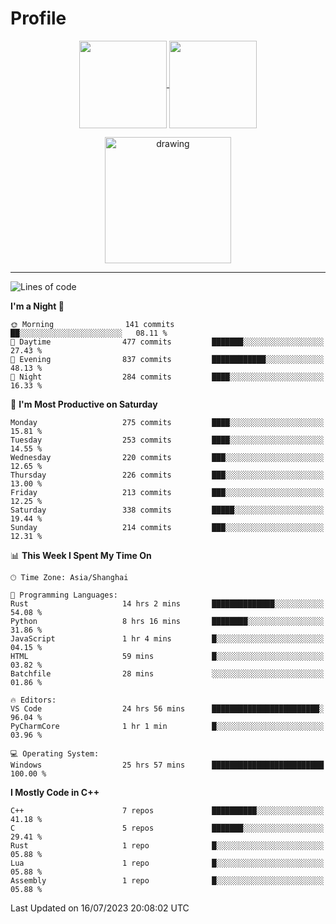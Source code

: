 # Profile

<p align="center">
  <a href="https://github.com/SourVoice">
    <img
      align="center"
      height="140em"
      src="https://github-readme-stats.vercel.app/api?username=SourVoice&show_icons=true&include_all_commits=true&count_private=true&theme=tokyonight"
    />
  </a>
  <a href="https://github.com/SourVoice">
    <img
      align="center"
      height="140em"
      src="https://github-readme-stats.vercel.app/api/top-langs/?username=SourVoice&show_icons=true&include_all_commits=true&count_private=true&layout=compact&theme=tokyonight"
    />
  </a>
</p>

<p align="center">
   <a href="https://github.com/SourVoice">
    <img
      align="center"
      height="202em"
      alt="drawing"
      src="https://activity-graph.herokuapp.com/graph?username=SourVoice&theme=react-dark"
    />
  </a>
</p>

---
<!--START_SECTION:waka-->
![Lines of code](https://img.shields.io/badge/From%20Hello%20World%20I%27ve%20Written-1.6%20million%20lines%20of%20code-blue)

**I'm a Night 🦉** 

```text
🌞 Morning                141 commits         ██░░░░░░░░░░░░░░░░░░░░░░░   08.11 % 
🌆 Daytime                477 commits         ███████░░░░░░░░░░░░░░░░░░   27.43 % 
🌃 Evening                837 commits         ████████████░░░░░░░░░░░░░   48.13 % 
🌙 Night                  284 commits         ████░░░░░░░░░░░░░░░░░░░░░   16.33 % 
```
📅 **I'm Most Productive on Saturday** 

```text
Monday                   275 commits         ████░░░░░░░░░░░░░░░░░░░░░   15.81 % 
Tuesday                  253 commits         ████░░░░░░░░░░░░░░░░░░░░░   14.55 % 
Wednesday                220 commits         ███░░░░░░░░░░░░░░░░░░░░░░   12.65 % 
Thursday                 226 commits         ███░░░░░░░░░░░░░░░░░░░░░░   13.00 % 
Friday                   213 commits         ███░░░░░░░░░░░░░░░░░░░░░░   12.25 % 
Saturday                 338 commits         █████░░░░░░░░░░░░░░░░░░░░   19.44 % 
Sunday                   214 commits         ███░░░░░░░░░░░░░░░░░░░░░░   12.31 % 
```


📊 **This Week I Spent My Time On** 

```text
🕑︎ Time Zone: Asia/Shanghai

💬 Programming Languages: 
Rust                     14 hrs 2 mins       ██████████████░░░░░░░░░░░   54.08 % 
Python                   8 hrs 16 mins       ████████░░░░░░░░░░░░░░░░░   31.86 % 
JavaScript               1 hr 4 mins         █░░░░░░░░░░░░░░░░░░░░░░░░   04.15 % 
HTML                     59 mins             █░░░░░░░░░░░░░░░░░░░░░░░░   03.82 % 
Batchfile                28 mins             ░░░░░░░░░░░░░░░░░░░░░░░░░   01.86 % 

🔥 Editors: 
VS Code                  24 hrs 56 mins      ████████████████████████░   96.04 % 
PyCharmCore              1 hr 1 min          █░░░░░░░░░░░░░░░░░░░░░░░░   03.96 % 

💻 Operating System: 
Windows                  25 hrs 57 mins      █████████████████████████   100.00 % 
```

**I Mostly Code in C++** 

```text
C++                      7 repos             ██████████░░░░░░░░░░░░░░░   41.18 % 
C                        5 repos             ███████░░░░░░░░░░░░░░░░░░   29.41 % 
Rust                     1 repo              █░░░░░░░░░░░░░░░░░░░░░░░░   05.88 % 
Lua                      1 repo              █░░░░░░░░░░░░░░░░░░░░░░░░   05.88 % 
Assembly                 1 repo              █░░░░░░░░░░░░░░░░░░░░░░░░   05.88 % 
```




 Last Updated on 16/07/2023 20:08:02 UTC
<!--END_SECTION:waka-->
